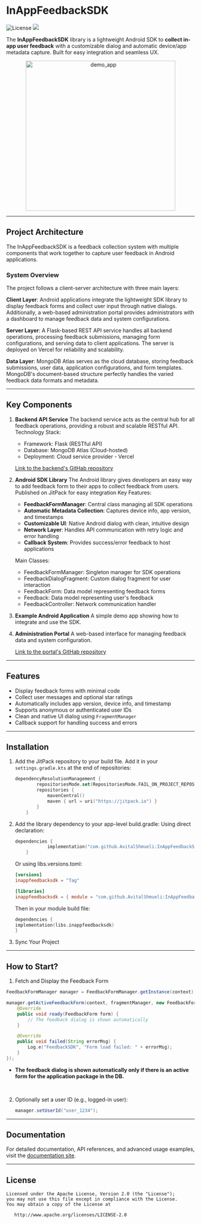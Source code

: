# InAppFeedbackSDK
![License](https://img.shields.io/badge/license-Apache%202.0-blue.svg)
[![](https://jitpack.io/v/AvitalShmueli/InAppFeedbackSDK.svg)](https://jitpack.io/#AvitalShmueli/InAppFeedbackSDK)

The **InAppFeedbackSDK** library is a lightweight Android SDK to **collect in-app user feedback** with a customizable dialog and automatic device/app metadata capture. Built for easy integration and seamless UX.

<p align="center">
<img src="https://github.com/user-attachments/assets/9fb928d5-5f69-430a-a662-fd10f9ffb947" alt="demo_app"
style="height:400px;"/>
</p>

---

## Project Architecture
The InAppFeedbackSDK is a feedback collection system with multiple components that work together to capture user feedback in Android applications.
### System Overview
The project follows a client-server architecture with three main layers:

**Client Layer**: Android applications integrate the lightweight SDK library to display feedback forms and collect user input through native dialogs. 
Additionally, a web-based administration portal provides administrators with a dashboard to manage feedback data and system configurations.

**Server Layer**: A Flask-based REST API service handles all backend operations, processing feedback submissions, managing form configurations, and serving data to client applications. The server is deployed on Vercel for reliability and scalability.

**Data Layer**: MongoDB Atlas serves as the cloud database, storing feedback submissions, user data, application configurations, and form templates. MongoDB's document-based structure perfectly handles the varied feedback data formats and metadata.

---

## Key Components

1. **Backend API Service**
   The backend service acts as the central hub for all feedback operations, providing a robust and scalable RESTful API.
   Technology Stack:
   - Framework: Flask (RESTful API)
   - Database: MongoDB Atlas (Cloud-hosted)
   - Deployment: Cloud service provider - Vercel
   
   [Link to the backend's GitHab repository](https://github.com/AvitalShmueli/feedback-backend) 

2. **Android SDK Library**
   The Android library gives developers an easy way to add feedback form to their apps to collect feedback from users.
   Published on JitPack for easy integration 
   Key Features:
   - **FeedbackFormManager**: Central class managing all SDK operations
   - **Automatic Metadata Collection**: Captures device info, app version, and timestamps
   - **Customizable UI**: Native Android dialog with clean, intuitive design
   - **Network Layer**: Handles API communication with retry logic and error handling
   - **Callback System**: Provides success/error feedback to host applications

   Main Classes:
   - FeedbackFormManager: Singleton manager for SDK operations
   - FeedbackDialogFragment: Custom dialog fragment for user interaction
   - FeedbackForm: Data model representing feedback forms
   - Feedback: Data model representing user's feedback
   - FeedbackController: Network communication handler

3. **Example Android Application**
   A simple demo app showing how to integrate and use the SDK.

4. **Administration Portal**
   A web-based interface for managing feedback data and system configuration.

   [Link to the portal's GitHab repository](https://github.com/AvitalShmueli/feedback-portal)

---

## Features

- Display feedback forms with minimal code
- Collect user messages and optional star ratings
- Automatically includes app version, device info, and timestamp
- Supports anonymous or authenticated user IDs
- Clean and native UI dialog using `FragmentManager`
- Callback support for handling success and errors

---

## Installation

1. Add the JitPack repository to your build file. Add it in your `settings.gradle.kts` at the end of repositories:
    ```kotlin
    dependencyResolutionManagement {
            repositoriesMode.set(RepositoriesMode.FAIL_ON_PROJECT_REPOS)
            repositories {
                mavenCentral()
                maven { url = uri("https://jitpack.io") }
            }
        }
    ```

2. Add the library dependency to your app-level build.gradle:
    Using direct declaration:
    ```kotlin
    dependencies {
                implementation("com.github.AvitalShmueli:InAppFeedbackSDK:Tag")
        }
    ```
    
    Or using libs.versions.toml:
    ```toml
    [versions]
    inappfeedbacksdk = "Tag"
    
    [libraries]
    inappfeedbacksdk = { module = "com.github.AvitalShmueli:InAppFeedbackSDK", version.ref = "inappfeedbacksdk" }
    ```
    
    Then in your module build file:
    ```kotlin
    dependencies {
    implementation(libs.inappfeedbacksdk)
    }
    ```

3.  Sync Your Project

---

## How to Start?
1. Fetch and Display the Feedback Form
```java
FeedbackFormManager manager = FeedbackFormManager.getInstance(context);

manager.getActiveFeedbackForm(context, fragmentManager, new FeedbackFormManager.FeedbackFormCallback<FeedbackForm>() {
    @Override
    public void ready(FeedbackForm form) {
        // The feedback dialog is shown automatically
    }

    @Override
    public void failed(String errorMsg) {
        Log.e("FeedbackSDK", "Form load failed: " + errorMsg);
    }
});
```

* **The feedback dialog is shown automatically only if there is an active form for the application package in the DB.**

<br>

2. Optionally set a user ID (e.g., logged-in user):
   ```java
   manager.setUserId("user_1234");
   ```

---

## Documentation
For detailed documentation, API references, and advanced usage examples, visit the [documentation site](docs/index.md).

---

## License

    Licensed under the Apache License, Version 2.0 (the "License");
    you may not use this file except in compliance with the License.
    You may obtain a copy of the License at

       http://www.apache.org/licenses/LICENSE-2.0



